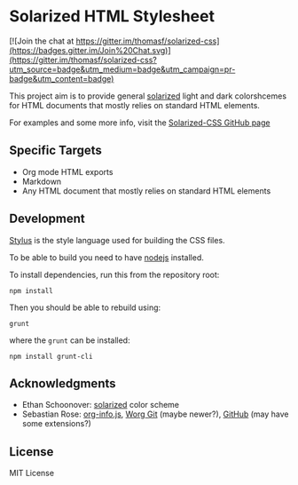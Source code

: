 # Solarized HTML Stylesheet

[![Join the chat at https://gitter.im/thomasf/solarized-css](https://badges.gitter.im/Join%20Chat.svg)](https://gitter.im/thomasf/solarized-css?utm_source=badge&utm_medium=badge&utm_campaign=pr-badge&utm_content=badge)

This project aim is to provide general [solarized](http://ethanschoonover.com/solarized) light and dark colorshcemes
for HTML documents that mostly relies on standard HTML elements.

For examples and some more info, visit the [Solarized-CSS GitHub page](https://liweitianux.github.io/solarized-css/)

## Specific Targets
* Org mode HTML exports
* Markdown
* Any HTML document that mostly relies on standard HTML elements

## Development
[Stylus](https://github.com/stylus/stylus) is the style language used for building the CSS files.

To be able to build you need to have [nodejs](http://nodejs.org/) installed.

To install dependencies, run this from the repository root:

    npm install

Then you should be able to rebuild using:

    grunt

where the ``grunt`` can be installed:

    npm install grunt-cli

## Acknowledgments
* Ethan Schoonover: [solarized](http://ethanschoonover.com/solarized) color scheme
* Sebastian Rose: [org-info.js](http://orgmode.org/worg/code/org-info-js/index.html), [Worg Git](http://orgmode.org/w/worg.git?p=worg.git;a=tree;f=code/org-info-js;hb=HEAD) (maybe newer?), [GitHub](https://github.com/SebastianRose/org-info-js) (may have some extensions?)

## License
MIT License

